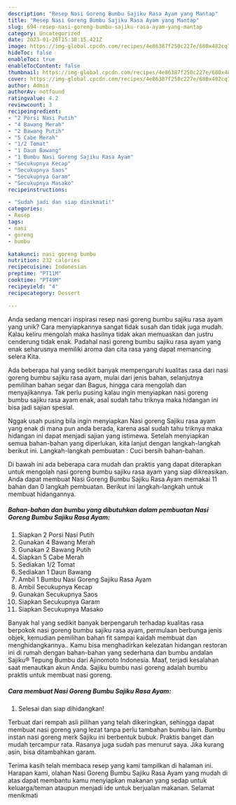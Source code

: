 ```yaml
---
description: "Resep Nasi Goreng Bumbu Sajiku Rasa Ayam yang Mantap"
title: "Resep Nasi Goreng Bumbu Sajiku Rasa Ayam yang Mantap"
slug: 694-resep-nasi-goreng-bumbu-sajiku-rasa-ayam-yang-mantap
category: Uncategorized
date: 2023-01-26T15:38:15.421Z
image: https://img-global.cpcdn.com/recipes/4e86387f250c227e/680x482cq70/nasi-goreng-bumbu-sajiku-rasa-ayam-foto-resep-utama.jpg
hideToc: false
enableToc: true
enableTocContent: false
thumbnail: https://img-global.cpcdn.com/recipes/4e86387f250c227e/680x482cq70/nasi-goreng-bumbu-sajiku-rasa-ayam-foto-resep-utama.jpg
cover: https://img-global.cpcdn.com/recipes/4e86387f250c227e/680x482cq70/nasi-goreng-bumbu-sajiku-rasa-ayam-foto-resep-utama.jpg
author: Admin
authorAv: notfound
ratingvalue: 4.2
reviewcount: 3
recipeingredient:
- "2 Porsi Nasi Putih"
- "4 Bawang Merah"
- "2 Bawang Putih"
- "5 Cabe Merah"
- "1/2 Tomat"
- "1 Daun Bawang"
- "1 Bumbu Nasi Goreng Sajiku Rasa Ayam"
- "Secukupnya Kecap"
- "Secukupnya Saos"
- "Secukupnya Garam"
- "Secukupnya Masako"
recipeinstructions:

- "Sudah jadi dan siap dinikmati!"
categories:
- Resep
tags:
- nasi
- goreng
- bumbu

katakunci: nasi goreng bumbu 
nutrition: 232 calories
recipecuisine: Indonesian
preptime: "PT11M"
cooktime: "PT49M"
recipeyield: "4"
recipecategory: Dessert

---
```





Anda sedang mencari inspirasi resep nasi goreng bumbu sajiku rasa ayam yang unik? Cara menyiapkannya sangat tidak susah dan tidak juga mudah. Kalau keliru mengolah maka hasilnya tidak akan memuaskan dan justru cenderung tidak enak. Padahal nasi goreng bumbu sajiku rasa ayam yang enak seharusnya memiliki aroma dan cita rasa yang dapat memancing selera Kita.





Ada beberapa hal yang sedikit banyak mempengaruhi kualitas rasa dari nasi goreng bumbu sajiku rasa ayam, mulai dari jenis bahan, selanjutnya pemilihan bahan segar dan Bagus, hingga cara mengolah dan menyajikannya. Tak perlu pusing kalau ingin menyiapkan nasi goreng bumbu sajiku rasa ayam enak,      asal sudah tahu triknya maka hidangan ini bisa jadi sajian spesial.














Nggak usah pusing bila ingin menyiapkan Nasi goreng Sajiku rasa ayam yang enak di mana pun anda berada, karena asal sudah tahu triknya maka hidangan ini dapat menjadi sajian yang istimewa. Setelah menyiapkan semua bahan-bahan yang diperlukan, kita lanjut dengan langkah-langkah berikut ini. Langkah-langkah pembuatan : Cuci bersih bahan-bahan.






Di bawah ini ada beberapa cara mudah dan praktis yang dapat diterapkan untuk mengolah nasi goreng bumbu sajiku rasa ayam yang siap dikreasikan. Anda dapat membuat Nasi Goreng Bumbu Sajiku Rasa Ayam memakai 11 bahan dan 0 langkah pembuatan. Berikut ini langkah-langkah untuk membuat hidangannya.

<!--inarticleads1-->

##### Bahan-bahan dan bumbu yang dibutuhkan dalam pembuatan Nasi Goreng Bumbu Sajiku Rasa Ayam:

1. Siapkan 2 Porsi Nasi Putih
1. Gunakan 4 Bawang Merah
1. Gunakan 2 Bawang Putih
1. Siapkan 5 Cabe Merah
1. Sediakan 1/2 Tomat
1. Sediakan 1 Daun Bawang
1. Ambil 1 Bumbu Nasi Goreng Sajiku Rasa Ayam
1. Ambil Secukupnya Kecap
1. Gunakan Secukupnya Saos
1. Siapkan Secukupnya Garam
1. Siapkan Secukupnya Masako


Banyak hal yang sedikit banyak berpengaruh terhadap kualitas rasa berpokok nasi goreng bumbu sajiku rasa ayam, permulaan berbunga jenis objek, kemudian pemilihan bahan fit sampai kaidah membuat dan menghidangkannya.. Kamu bisa menghadirkan kelezatan hidangan restoran ini di rumah dengan bahan-bahan yang sederhana dan bumbu andalan Sajiku® Tepung Bumbu dari Ajinomoto Indonesia. Maaf, terjadi kesalahan saat menautkan akun Anda. Sajiku bumbu nasi goreng adalah bumbu praktis untuk membuat nasi goreng. 

<!--inarticleads2-->

##### Cara membuat Nasi Goreng Bumbu Sajiku Rasa Ayam:


1. Selesai dan siap dihidangkan!

Terbuat dari rempah asli pilihan yang telah dikeringkan, sehingga dapat membuat nasi goreng yang lezat tanpa perlu tambahan bumbu lain. Bumbu instan nasi goreng merk Sajiku ini berbentuk bubuk. Praktis banget dan mudah tercampur rata. Rasanya juga sudah pas menurut saya. Jika kurang asin, bisa ditambahkan garam. 

Terima kasih telah membaca resep yang kami tampilkan di halaman ini. Harapan kami, olahan Nasi Goreng Bumbu Sajiku Rasa Ayam yang mudah di atas dapat membantu kamu menyiapkan makanan yang sedap untuk keluarga/teman ataupun menjadi ide untuk berjualan makanan. Selamat menikmati

